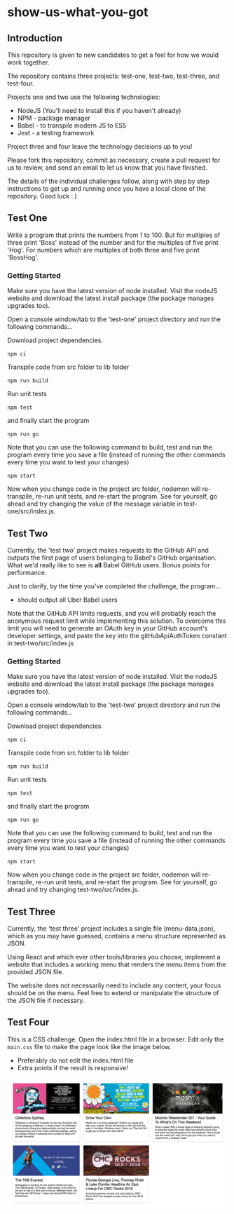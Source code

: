 # show-us-what-you-got

## Introduction

This repository is given to new candidates to get a feel for how we would work together.

The repository contains three projects: test-one, test-two, test-three, and test-four.

Projects one and two use the following technologies:

- NodeJS (You'll need to install this if you haven't already)
- NPM - package manager
- Babel - to transpile modern JS to ES5
- Jest - a testing framework

Project three and four leave the technology decisions up to you!

Please fork this repository, commit as necessary, create a pull request for us to review, and send an email to let us know that you have finished.

The details of the individual challenges follow, along with step by step instructions to get up and running once you have a local clone of the repository. Good luck : )

## Test One

Write a program that prints the numbers from 1 to 100. But for multiples of three print 'Boss' instead of the number and for the multiples of five print 'Hog'. For numbers which are multiples of both three and five print 'BossHog'.

### Getting Started

Make sure you have the latest version of node installed. Visit the nodeJS website and download the latest install package (the package manages upgrades too).

Open a console window/tab to the 'test-one' project directory and run the following commands...

Download project dependencies.

```
npm ci
```

Transpile code from src folder to lib folder

```
npm run build
```

Run unit tests

```
npm test
```

and finally start the program

```
npm run go
```

Note that you can use the following command to build, test and run the program every time you save a file (instead of running the other commands every time you want to test your changes)

```
npm start
```

Now when you change code in the project src folder, nodemon will re-transpile, re-run unit tests, and re-start the program. See for yourself, go ahead and try changing the value of the message variable in test-one/src/index.js.

## Test Two

Currently, the 'test two' project makes requests to the GitHub API and outputs the first page of users belonging to Babel's GitHub organisation. What we'd really like to see is **all** Babel GitHub users. Bonus points for performance.

Just to clarify, by the time you've completed the challenge, the program...

- should output all Uber Babel users

Note that the GitHub API limits requests, and you will probably reach the anonymous request limit while implementing this solution. To overcome this limit you will need to generate an OAuth key in your GitHub account's developer settings, and paste the key into the gitHubApiAuthToken constant in test-two/src/index.js

### Getting Started

Make sure you have the latest version of node installed. Visit the nodeJS website and download the latest install package (the package manages upgrades too).

Open a console window/tab to the 'test-two' project directory and run the following commands...

Download project dependencies.

```
npm ci
```

Transpile code from src folder to lib folder

```
npm run build
```

Run unit tests

```
npm test
```

and finally start the program

```
npm run go
```

Note that you can use the following command to build, test and run the program every time you save a file (instead of running the other commands every time you want to test your changes)

```
npm start
```

Now when you change code in the project src folder, nodemon will re-transpile, re-run unit tests, and re-start the program. See for yourself, go ahead and try changing test-two/src/index.js.

## Test Three

Currently, the 'test three' project includes a single file (menu-data.json), which as you may have guessed, contains a menu structure represented as JSON.

Using React and which ever other tools/libraries you choose, implement a website that includes a working menu that renders the menu items from the provided JSON file.

The website does not necessarily need to include any content, your focus should be on the menu. Feel free to extend or manipulate the structure of the JSON file if necessary.

## Test Four

This is a CSS challenge. Open the index.html file in a browser. Edit only the `main.css` file to make the page look like the image below.

- Preferably do not edit the index.html file
- Extra points if the result is responsive!

![example4.1.png](images/example4.1.png)
